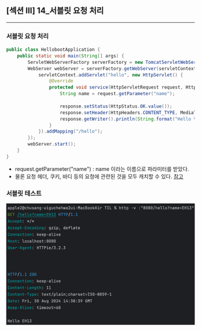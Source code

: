 ## [섹션 III] 14_서블릿 요청 처리

---

### 서블릿 요청 처리
```java
public class HellobootApplication {
    public static void main(String[] args) {
        ServletWebServerFactory serverFactory = new TomcatServletWebServerFactory();
        WebServer webServer = serverFactory.getWebServer(servletContext -> {
            servletContext.addServlet("hello", new HttpServlet() {
                @Override
                protected void service(HttpServletRequest request, HttpServletResponse response) throws IOException {
                    String name = request.getParameter("name");

                    response.setStatus(HttpStatus.OK.value());
                    response.setHeader(HttpHeaders.CONTENT_TYPE, MediaType.TEXT_PLAIN_VALUE);
                    response.getWriter().println(String.format("Hello %s", name));
                }
            }).addMapping("/hello");
        });
        webServer.start();
    }
}
```
- request.getParameter("name") : name 이라는 이름으로 파라미터를 받았다.
- 물론 요청 헤더, 쿠키, 바디 등의 요청에 관련된 것을 모두 캐치할 수 있다. [참고](https://docs.oracle.com/javaee/6/api/javax/servlet/http/HttpServletRequest.html)

### 서블릿 테스트
![hello 서블릿 요청 핸들링 httpie](../../image/03_14_01.png)